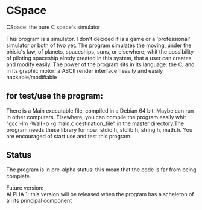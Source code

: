 # CSpace
CSpace: the pure C space's simulator

This program is a simulator. I don't decided if is a game or a 'professional' simulator or both of two yet.
The program simulates the moving, under the phisic's law, of planets, spaceships, suns, or elsewhere;
whit the possibility of piloting spaceship alredy created in this system, that a user can creates and modify easily.
The power of the program sits in its language: the C, and in its graphic motor: a ASCII render interface heavily and easily hackable/modifiable

for test/use the program:
-------------------------
There is a Main executable file, compiled in a Debian 64 bit. Maybe can run in other computers.
Elsewhere, you can compile the program easily whit "gcc -lm -Wall -o -g main.c destination_file" in the master directory.The program needs these library for now: stdio.h, stdlib.h, string.h, math.h. You are encouraged of start use and test this program.

Status
------
The program is in pre-alpha status: this mean that the code is far from being complete.

Future version:  
ALPHA 1: this version will be released when the program has a scheleton of all its principal component
